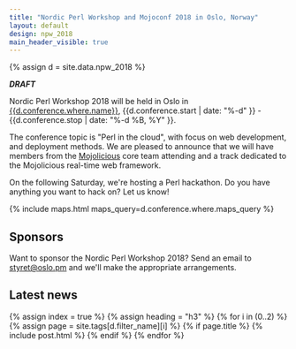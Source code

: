 ```yaml
---
title: "Nordic Perl Workshop and Mojoconf 2018 in Oslo, Norway"
layout: default
design: npw_2018
main_header_visible: true
---
```


{% assign d = site.data.npw_2018 %}

***DRAFT***

Nordic Perl Workshop 2018 will be held in Oslo
in <a href="{{site.maps_url}}{{d.conference.where.maps_query}}">{{d.conference.where.name}}</a>,
{{d.conference.start | date: "%-d" }} - {{d.conference.stop | date: "%-d %B, %Y" }}.

The conference topic is "Perl in the cloud", with focus on web development,
and deployment methods. We are pleased to announce that we will have members
from the [Mojolicious](http://mojolicious.org/) core team attending and
a track dedicated to the Mojolicious real-time web framework.

On the following Saturday, we're hosting a Perl hackathon. Do you have anything you
want to hack on? Let us know!

{% include maps.html maps_query=d.conference.where.maps_query %}

## Sponsors

Want to sponsor the Nordic Perl Workshop 2018? Send an email to
[styret@oslo.pm](styret@oslo.pm) and we'll make the appropriate arrangements.

## Latest news

{% assign index = true %}
{% assign heading = "h3" %}
{% for i in (0..2) %}
  {% assign page = site.tags[d.filter_name][i] %}
  {% if page.title %}
    {% include post.html %}
  {% endif %}
{% endfor %}
